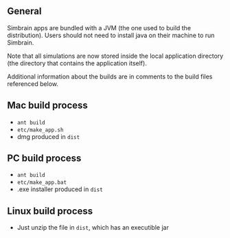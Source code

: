 ## General 

Simbrain apps are bundled with a JVM (the one used to build the distribution). Users should not need to install java on their machine to run Simbrain.

Note that all simulations are now stored inside the local application directory (the directory that contains the application itself). 

Additional information about the builds are in comments to the build files referenced below.
## Mac build process
- `ant build` 
- `etc/make_app.sh`
- dmg produced in `dist`

## PC build process
- `ant build`
- `etc/make_app.bat`
- .exe installer produced in `dist`

## Linux build process
- Just unzip the file in `dist`, which has an executible jar 